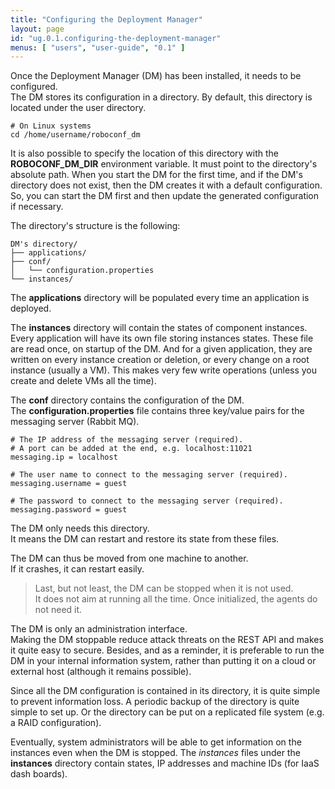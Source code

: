 ```yaml
---
title: "Configuring the Deployment Manager"
layout: page
id: "ug.0.1.configuring-the-deployment-manager"
menus: [ "users", "user-guide", "0.1" ]
---
```


Once the Deployment Manager (DM) has been installed, it needs to be configured.  
The DM stores its configuration in a directory. By default, this directory is located under the user directory.

``` properties
# On Linux systems
cd /home/username/roboconf_dm
```

It is also possible to specify the location of this directory with the **ROBOCONF_DM_DIR** environment variable.
It must point to the directory's absolute path. When you start the DM for the first time, and if the DM's directory does not exist,
then the DM creates it with a default configuration. So, you can start the DM first and then update the generated configuration if necessary.
 
The directory's structure is the following:

	DM's directory/
	├── applications/
	├── conf/
	│   └── configuration.properties
	└── instances/

The **applications** directory will be populated every time an application is deployed.

The **instances** directory will contain the states of component instances. Every application will have
its own file storing instances states. These file are read once, on startup of the DM. And for a given application, 
they are written on every instance creation or deletion, or every change on a root instance (usually a VM). This makes
very few write operations (unless you create and delete VMs all the time).

The **conf** directory contains the configuration of the DM.  
The **configuration.properties** file contains three key/value pairs for the messaging server (Rabbit MQ).

``` properties
# The IP address of the messaging server (required).
# A port can be added at the end, e.g. localhost:11021
messaging.ip = localhost

# The user name to connect to the messaging server (required).
messaging.username = guest

# The password to connect to the messaging server (required).
messaging.password = guest
```

The DM only needs this directory.  
It means the DM can restart and restore its state from these files.

The DM can thus be moved from one machine to another.  
If it crashes, it can restart easily.

> Last, but not least, the DM can be stopped when it is not used.  
> It does not aim at running all the time. Once initialized, the agents do not need it.

The DM is only an administration interface.  
Making the DM stoppable reduce attack threats on the REST API and makes it quite easy to secure. Besides, and as a reminder,
it is preferable to run the DM in your internal information system, rather than putting it on a cloud or external host (although it remains possible).

Since all the DM configuration is contained in its directory, it is quite simple to prevent information loss.
A periodic backup of the directory is quite simple to set up. Or the directory can be put on a replicated file system
(e.g. a RAID configuration).

Eventually, system administrators will be able to get information on the instances even when the DM is stopped. The
*instances* files under the **instances** directory contain states, IP addresses and machine IDs (for IaaS dash boards).

